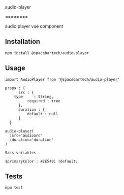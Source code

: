 audio-player

========

audio player vue component

## Installation

  `npm install @spacebartech/audio-player`

## Usage

  `import AudioPlayer from '@spacebartech/audio-player'`

  ```
  props : {
		src : {
      type     : String,
			required : true
		},
		duration : {
			default : null
		}
	}

  audio-player(
    :src='audioSrc'
    :duration='duration'
  )

  ```

  ```
  Sass variables

  $primaryColor : #2E5491 !default;

  ```

## Tests

  `npm test`
